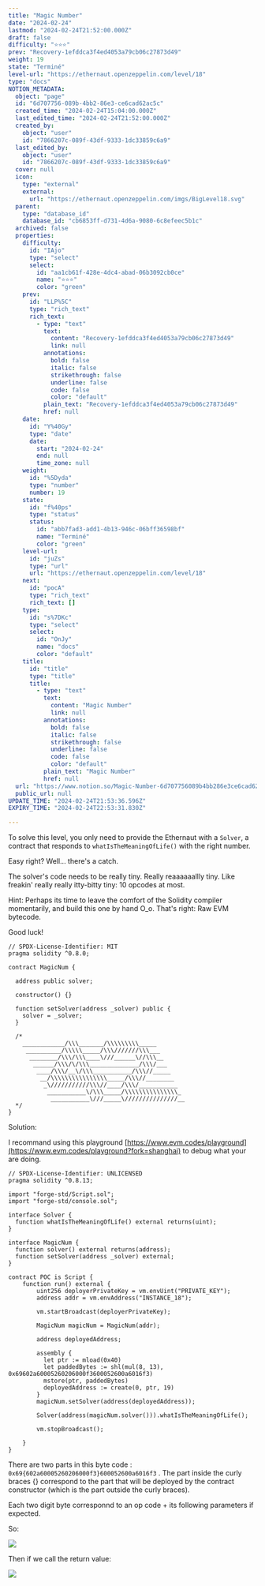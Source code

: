 ```yaml
---
title: "Magic Number"
date: "2024-02-24"
lastmod: "2024-02-24T21:52:00.000Z"
draft: false
difficulty: "⭐⭐⭐"
prev: "Recovery-1efddca3f4ed4053a79cb06c27873d49"
weight: 19
state: "Terminé"
level-url: "https://ethernaut.openzeppelin.com/level/18"
type: "docs"
NOTION_METADATA:
  object: "page"
  id: "6d707756-089b-4bb2-86e3-ce6cad62ac5c"
  created_time: "2024-02-24T15:04:00.000Z"
  last_edited_time: "2024-02-24T21:52:00.000Z"
  created_by:
    object: "user"
    id: "7866207c-089f-43df-9333-1dc33859c6a9"
  last_edited_by:
    object: "user"
    id: "7866207c-089f-43df-9333-1dc33859c6a9"
  cover: null
  icon:
    type: "external"
    external:
      url: "https://ethernaut.openzeppelin.com/imgs/BigLevel18.svg"
  parent:
    type: "database_id"
    database_id: "cb6853ff-d731-4d6a-9080-6c8efeec5b1c"
  archived: false
  properties:
    difficulty:
      id: "IAjo"
      type: "select"
      select:
        id: "aa1cb61f-428e-4dc4-abad-06b3092cb0ce"
        name: "⭐⭐⭐"
        color: "green"
    prev:
      id: "LLP%5C"
      type: "rich_text"
      rich_text:
        - type: "text"
          text:
            content: "Recovery-1efddca3f4ed4053a79cb06c27873d49"
            link: null
          annotations:
            bold: false
            italic: false
            strikethrough: false
            underline: false
            code: false
            color: "default"
          plain_text: "Recovery-1efddca3f4ed4053a79cb06c27873d49"
          href: null
    date:
      id: "Y%40Gy"
      type: "date"
      date:
        start: "2024-02-24"
        end: null
        time_zone: null
    weight:
      id: "%5Dyda"
      type: "number"
      number: 19
    state:
      id: "f%40ps"
      type: "status"
      status:
        id: "abb7fad3-add1-4b13-946c-06bff36598bf"
        name: "Terminé"
        color: "green"
    level-url:
      id: "juZs"
      type: "url"
      url: "https://ethernaut.openzeppelin.com/level/18"
    next:
      id: "pocA"
      type: "rich_text"
      rich_text: []
    type:
      id: "s%7DKc"
      type: "select"
      select:
        id: "OnJy"
        name: "docs"
        color: "default"
    title:
      id: "title"
      type: "title"
      title:
        - type: "text"
          text:
            content: "Magic Number"
            link: null
          annotations:
            bold: false
            italic: false
            strikethrough: false
            underline: false
            code: false
            color: "default"
          plain_text: "Magic Number"
          href: null
  url: "https://www.notion.so/Magic-Number-6d707756089b4bb286e3ce6cad62ac5c"
  public_url: null
UPDATE_TIME: "2024-02-24T21:53:36.596Z"
EXPIRY_TIME: "2024-02-24T22:53:31.830Z"

---
```

<link rel="stylesheet" href="https://cdn.jsdelivr.net/npm/katex@0.16.2/dist/katex.min.css" integrity="sha384-bYdxxUwYipFNohQlHt0bjN/LCpueqWz13HufFEV1SUatKs1cm4L6fFgCi1jT643X" crossorigin="anonymous">


To solve this level, you only need to provide the Ethernaut with a `Solver`, a contract that responds to `whatIsTheMeaningOfLife()` with the right number.


Easy right?
Well... there's a catch.


The solver's code needs to be really tiny. Really reaaaaaallly tiny. 
Like freakin' really really itty-bitty tiny: 10 opcodes at most.


Hint: Perhaps its time to leave the comfort of the Solidity compiler momentarily, and build this one by hand O_o.
That's right: Raw EVM bytecode.


Good luck!


```solidity
// SPDX-License-Identifier: MIT
pragma solidity ^0.8.0;

contract MagicNum {

  address public solver;

  constructor() {}

  function setSolver(address _solver) public {
    solver = _solver;
  }

  /*
    ____________/\\\_______/\\\\\\\\\_____        
     __________/\\\\\_____/\\\///////\\\___       
      ________/\\\/\\\____\///______\//\\\__      
       ______/\\\/\/\\\______________/\\\/___     
        ____/\\\/__\/\\\___________/\\\//_____    
         __/\\\\\\\\\\\\\\\\_____/\\\//________   
          _\///////////\\\//____/\\\/___________  
           ___________\/\\\_____/\\\\\\\\\\\\\\\_ 
            ___________\///_____\///////////////__
  */
}
```


Solution:


I recommand using this playground [https://www.evm.codes/playground](https://www.evm.codes/playground?fork=shanghai) to debug what your are doing.


```solidity
// SPDX-License-Identifier: UNLICENSED
pragma solidity ^0.8.13;

import "forge-std/Script.sol";
import "forge-std/console.sol";

interface Solver {
  function whatIsTheMeaningOfLife() external returns(uint);
}

interface MagicNum {
  function solver() external returns(address);
  function setSolver(address _solver) external;
}

contract POC is Script {
    function run() external {
        uint256 deployerPrivateKey = vm.envUint("PRIVATE_KEY");
        address addr = vm.envAddress("INSTANCE_18");

        vm.startBroadcast(deployerPrivateKey);

        MagicNum magicNum = MagicNum(addr);

        address deployedAddress;

        assembly {
          let ptr := mload(0x40)
          let paddedBytes := shl(mul(8, 13), 0x69602a60005260206000f3600052600a6016f3)
          mstore(ptr, paddedBytes)
          deployedAddress := create(0, ptr, 19)
        }
        magicNum.setSolver(address(deployedAddress));

        Solver(address(magicNum.solver())).whatIsTheMeaningOfLife();

        vm.stopBroadcast();

    }
}

```


There are two parts in this byte code : `0x69{602a60005260206000f3}600052600a6016f3` . The part inside the curly braces {} correspond to the part that will be deployed by the contract constructor (which is the part outside the curly braces). 


Each two digit byte corresponnd to an op code + its following parameters if expected.


So:


![](/images/9eb5d183-8dde-48d1-9909-1b262dedc2c8.png)


Then if we call the return value: 


![](/images/3a1636af-b8ee-412a-b4a6-671fd7904c8b.png)

